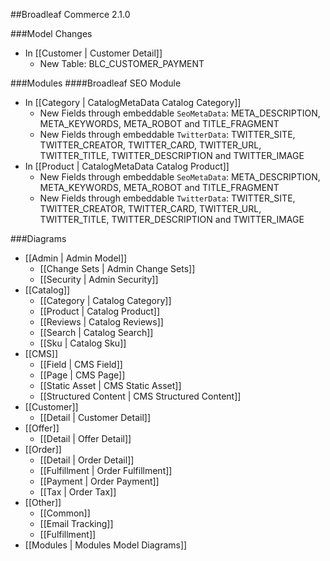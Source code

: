 ##Broadleaf Commerce 2.1.0

###Model Changes
- In [[Customer | Customer Detail]]
	- New Table: BLC_CUSTOMER_PAYMENT 
	
###Modules
####Broadleaf SEO Module
- In [[Category | CatalogMetaData Catalog Category]]
	- New Fields through embeddable `SeoMetaData`: META_DESCRIPTION, META_KEYWORDS, META_ROBOT and TITLE_FRAGMENT 
	- New Fields through embeddable `TwitterData`: TWITTER_SITE, TWITTER_CREATOR, TWITTER_CARD, TWITTER_URL, TWITTER_TITLE, TWITTER_DESCRIPTION and TWITTER_IMAGE
- In [[Product | CatalogMetaData Catalog Product]]
	- New Fields through embeddable `SeoMetaData`: META_DESCRIPTION, META_KEYWORDS, META_ROBOT and TITLE_FRAGMENT 
	- New Fields through embeddable `TwitterData`: TWITTER_SITE, TWITTER_CREATOR, TWITTER_CARD, TWITTER_URL, TWITTER_TITLE, TWITTER_DESCRIPTION and TWITTER_IMAGE

###Diagrams
- [[Admin | Admin Model]]
	- [[Change Sets | Admin Change Sets]]
	- [[Security | Admin Security]]
- [[Catalog]]
 	- [[Category | Catalog Category]]
	- [[Product | Catalog Product]]
	- [[Reviews | Catalog Reviews]]
	- [[Search | Catalog Search]]
	- [[Sku | Catalog Sku]]
- [[CMS]]
	- [[Field | CMS Field]]		
	- [[Page | CMS Page]]
	- [[Static Asset | CMS Static Asset]]
	- [[Structured Content | CMS Structured Content]]
- [[Customer]]
	- [[Detail | Customer Detail]]
- [[Offer]]
	- [[Detail | Offer Detail]]
- [[Order]]
	- [[Detail | Order Detail]]
	- [[Fulfillment | Order Fulfillment]]
	- [[Payment | Order Payment]]
	- [[Tax | Order Tax]]
- [[Other]]
	- [[Common]]
	- [[Email Tracking]]
	- [[Fulfillment]]
- [[Modules | Modules Model Diagrams]]
